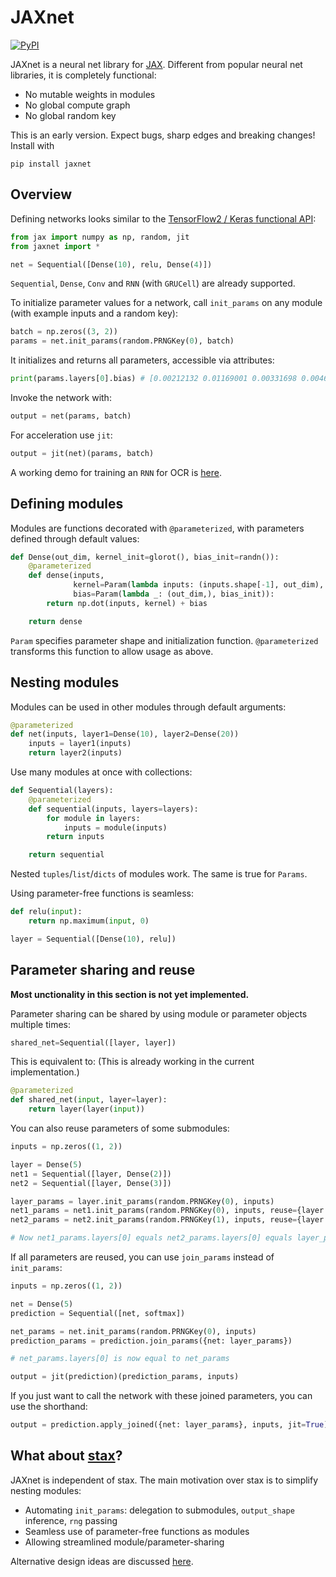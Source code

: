 # JAXnet

[![PyPI](https://img.shields.io/pypi/v/jaxnet.svg)](https://pypi.python.org/pypi/jaxnet/#history)

JAXnet is a neural net library for [JAX](https://github.com/google/jax).
Different from popular neural net libraries, it is completely functional:
- No mutable weights in modules
- No global compute graph
- No global random key

This is an early version. Expect bugs, sharp edges and breaking changes! Install with
```
pip install jaxnet
```

## Overview

Defining networks looks similar to the [TensorFlow2 / Keras functional API](https://www.tensorflow.org/beta/guide/keras/functional):
```python
from jax import numpy as np, random, jit
from jaxnet import *

net = Sequential([Dense(10), relu, Dense(4)])
```

`Sequential`, `Dense`, `Conv` and `RNN` (with `GRUCell`) are already supported.

To initialize parameter values for a network, call `init_params` on any module (with example inputs and a random key):
```python
batch = np.zeros((3, 2))
params = net.init_params(random.PRNGKey(0), batch)
```

It initializes and returns all parameters, accessible via attributes:
```python
print(params.layers[0].bias) # [0.00212132 0.01169001 0.00331698 0.00460713]
```

Invoke the network with:
```python
output = net(params, batch)
```

For acceleration use `jit`:

```python
output = jit(net)(params, batch)
```

A working demo for training an `RNN` for OCR is [here](https://colab.research.google.com/drive/1YuI6GUtMgnMiWtqoaPznwAiSCe9hMR1E).

## Defining modules

Modules are functions decorated with `@parameterized`, with parameters defined through default values:
```python
def Dense(out_dim, kernel_init=glorot(), bias_init=randn()):
    @parameterized
    def dense(inputs,
              kernel=Param(lambda inputs: (inputs.shape[-1], out_dim), kernel_init),
              bias=Param(lambda _: (out_dim,), bias_init)):
        return np.dot(inputs, kernel) + bias

    return dense
```

`Param` specifies parameter shape and initialization function. 
`@parameterized` transforms this function to allow usage as above.

## Nesting modules

Modules can be used in other modules through default arguments:

```python
@parameterized
def net(inputs, layer1=Dense(10), layer2=Dense(20))
    inputs = layer1(inputs)
    return layer2(inputs)
```

Use many modules at once with collections:
```python
def Sequential(layers):
    @parameterized
    def sequential(inputs, layers=layers):
        for module in layers:
            inputs = module(inputs)
        return inputs

    return sequential
```

Nested `tuples`/`list`/`dicts` of modules work. The same is true for `Params`.

Using parameter-free functions is seamless:
```python
def relu(input):
    return np.maximum(input, 0)

layer = Sequential([Dense(10), relu])
```

## Parameter sharing and reuse

**Most unctionality in this section is not yet implemented.**

Parameter sharing can be shared by using module or parameter objects multiple times:

```python
shared_net=Sequential([layer, layer])
```

This is equivalent to: (This is already working in the current implementation.)

```python
@parameterized
def shared_net(input, layer=layer):
    return layer(layer(input))
```

You can also reuse parameters of some submodules:

```python
inputs = np.zeros((1, 2))

layer = Dense(5)
net1 = Sequential([layer, Dense(2)])
net2 = Sequential([layer, Dense(3)])

layer_params = layer.init_params(random.PRNGKey(0), inputs)
net1_params = net1.init_params(random.PRNGKey(0), inputs, reuse={layer: layer_params})
net2_params = net2.init_params(random.PRNGKey(1), inputs, reuse={layer: layer_params})

# Now net1_params.layers[0] equals net2_params.layers[0] equals layer_params
```

If all parameters are reused, you can use `join_params` instead of `init_params`:

```python
inputs = np.zeros((1, 2))

net = Dense(5)
prediction = Sequential([net, softmax])

net_params = net.init_params(random.PRNGKey(0), inputs)
prediction_params = prediction.join_params({net: layer_params})

# net_params.layers[0] is now equal to net_params

output = jit(prediction)(prediction_params, inputs)
```

If you just want to call the network with these joined parameters, you can use the shorthand:

```python
output = prediction.apply_joined({net: layer_params}, inputs, jit=True)
```

## What about [stax](https://github.com/google/jax/blob/master/jax/experimental/stax.py)?
JAXnet is independent of stax.
The main motivation over stax is to simplify nesting modules:
 - Automating `init_params`: delegation to submodules, `output_shape` inference, `rng` passing
 - Seamless use of parameter-free functions as modules
 - Allowing streamlined module/parameter-sharing

Alternative design ideas are discussed [here](DESIGN.md).